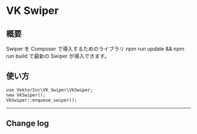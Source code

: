 # VK Swiper

## 概要

Swiper を Composer で導入するためのライブラリ
npm run update && npm run build で最新の Swiper が導入できます。


## 使い方

```
use VektorInc\VK_Swiper\VkSwiper;
new VkSwiper();
VkSwiper::enqueue_swiper();
```

---

## Change log
